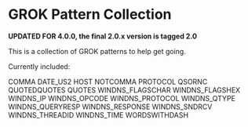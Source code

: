 # GROK Pattern Collection

**UPDATED FOR 4.0.0, the final 2.0.x version is tagged 2.0**

This is a collection of GROK patterns to help get going.

Currently included:

COMMA 
DATE_US2 
HOST 
NOTCOMMA 
PROTOCOL 
QSORNC 
QUOTEDQUOTES 
QUOTES 
WINDNS_FLAGSCHAR 
WINDNS_FLAGSHEX 
WINDNS_IP 
WINDNS_OPCODE 
WINDNS_PROTOCOL 
WINDNS_QTYPE 
WINDNS_QUERYRESP 
WINDNS_RESPONSE 
WINDNS_SNDRCV 
WINDNS_THREADID 
WINDNS_TIME 
WORDSWITHDASH
